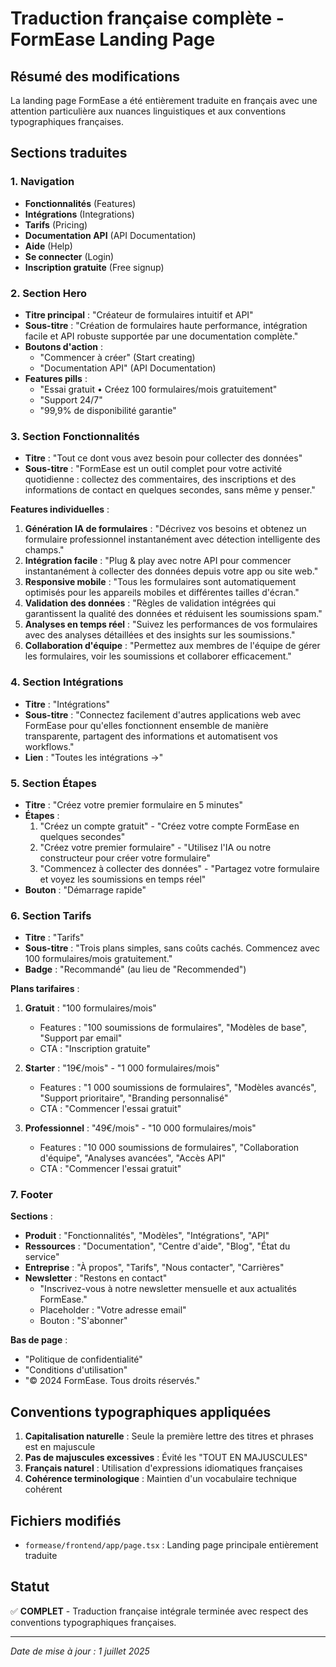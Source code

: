 # Traduction française complète - FormEase Landing Page

## Résumé des modifications

La landing page FormEase a été entièrement traduite en français avec une attention particulière aux nuances linguistiques et aux conventions typographiques françaises.

## Sections traduites

### 1. Navigation
- **Fonctionnalités** (Features)
- **Intégrations** (Integrations)
- **Tarifs** (Pricing)
- **Documentation API** (API Documentation)
- **Aide** (Help)
- **Se connecter** (Login)
- **Inscription gratuite** (Free signup)

### 2. Section Hero
- **Titre principal** : "Créateur de formulaires intuitif et API"
- **Sous-titre** : "Création de formulaires haute performance, intégration facile et API robuste supportée par une documentation complète."
- **Boutons d'action** :
  - "Commencer à créer" (Start creating)
  - "Documentation API" (API Documentation)
- **Features pills** :
  - "Essai gratuit • Créez 100 formulaires/mois gratuitement"
  - "Support 24/7"
  - "99,9% de disponibilité garantie"

### 3. Section Fonctionnalités
- **Titre** : "Tout ce dont vous avez besoin pour collecter des données"
- **Sous-titre** : "FormEase est un outil complet pour votre activité quotidienne : collectez des commentaires, des inscriptions et des informations de contact en quelques secondes, sans même y penser."

**Features individuelles** :
1. **Génération IA de formulaires** : "Décrivez vos besoins et obtenez un formulaire professionnel instantanément avec détection intelligente des champs."
2. **Intégration facile** : "Plug & play avec notre API pour commencer instantanément à collecter des données depuis votre app ou site web."
3. **Responsive mobile** : "Tous les formulaires sont automatiquement optimisés pour les appareils mobiles et différentes tailles d'écran."
4. **Validation des données** : "Règles de validation intégrées qui garantissent la qualité des données et réduisent les soumissions spam."
5. **Analyses en temps réel** : "Suivez les performances de vos formulaires avec des analyses détaillées et des insights sur les soumissions."
6. **Collaboration d'équipe** : "Permettez aux membres de l'équipe de gérer les formulaires, voir les soumissions et collaborer efficacement."

### 4. Section Intégrations
- **Titre** : "Intégrations"
- **Sous-titre** : "Connectez facilement d'autres applications web avec FormEase pour qu'elles fonctionnent ensemble de manière transparente, partagent des informations et automatisent vos workflows."
- **Lien** : "Toutes les intégrations →"

### 5. Section Étapes
- **Titre** : "Créez votre premier formulaire en 5 minutes"
- **Étapes** :
  1. "Créez un compte gratuit" - "Créez votre compte FormEase en quelques secondes"
  2. "Créez votre premier formulaire" - "Utilisez l'IA ou notre constructeur pour créer votre formulaire"
  3. "Commencez à collecter des données" - "Partagez votre formulaire et voyez les soumissions en temps réel"
- **Bouton** : "Démarrage rapide"

### 6. Section Tarifs
- **Titre** : "Tarifs"
- **Sous-titre** : "Trois plans simples, sans coûts cachés. Commencez avec 100 formulaires/mois gratuitement."
- **Badge** : "Recommandé" (au lieu de "Recommended")

**Plans tarifaires** :
1. **Gratuit** : "100 formulaires/mois"
   - Features : "100 soumissions de formulaires", "Modèles de base", "Support par email"
   - CTA : "Inscription gratuite"

2. **Starter** : "19€/mois" - "1 000 formulaires/mois"
   - Features : "1 000 soumissions de formulaires", "Modèles avancés", "Support prioritaire", "Branding personnalisé"
   - CTA : "Commencer l'essai gratuit"

3. **Professionnel** : "49€/mois" - "10 000 formulaires/mois"
   - Features : "10 000 soumissions de formulaires", "Collaboration d'équipe", "Analyses avancées", "Accès API"
   - CTA : "Commencer l'essai gratuit"

### 7. Footer
**Sections** :
- **Produit** : "Fonctionnalités", "Modèles", "Intégrations", "API"
- **Ressources** : "Documentation", "Centre d'aide", "Blog", "État du service"
- **Entreprise** : "À propos", "Tarifs", "Nous contacter", "Carrières"
- **Newsletter** : "Restons en contact"
  - "Inscrivez-vous à notre newsletter mensuelle et aux actualités FormEase."
  - Placeholder : "Votre adresse email"
  - Bouton : "S'abonner"

**Bas de page** :
- "Politique de confidentialité"
- "Conditions d'utilisation"
- "© 2024 FormEase. Tous droits réservés."

## Conventions typographiques appliquées

1. **Capitalisation naturelle** : Seule la première lettre des titres et phrases est en majuscule
2. **Pas de majuscules excessives** : Évité les "TOUT EN MAJUSCULES"
3. **Français naturel** : Utilisation d'expressions idiomatiques françaises
4. **Cohérence terminologique** : Maintien d'un vocabulaire technique cohérent

## Fichiers modifiés

- `formease/frontend/app/page.tsx` : Landing page principale entièrement traduite

## Statut

✅ **COMPLET** - Traduction française intégrale terminée avec respect des conventions typographiques françaises.

---

*Date de mise à jour : 1 juillet 2025*
